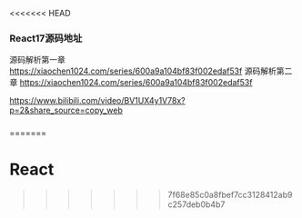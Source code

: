 <<<<<<< HEAD
### React17源码地址

源码解析第一章
https://xiaochen1024.com/series/600a9a104bf83f002edaf53f
源码解析第二章
https://xiaochen1024.com/series/600a9a104bf83f002edaf53f

https://www.bilibili.com/video/BV1UX4y1V78x?p=2&share_source=copy_web

### 
=======
# React
>>>>>>> 7f68e85c0a8fbef7cc3128412ab9c257deb0b4b7
